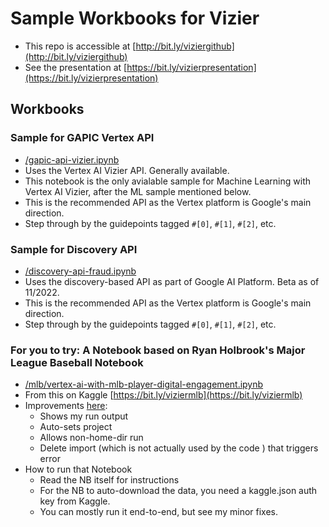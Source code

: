 # Sample Workbooks for Vizier
* This repo is accessible at [http://bit.ly/viziergithub](http://bit.ly/viziergithub)
* See the presentation at [https://bit.ly/vizierpresentation](https://bit.ly/vizierpresentation)

## Workbooks
###  Sample for GAPIC Vertex API
  * [/gapic-api-vizier.ipynb](/gapic-api-vizier.ipynb)
  * Uses the Vertex AI Vizier API.  Generally available.
  * This notebook is the only avialable sample for Machine Learning with Vertex AI Vizier, after the ML sample mentioned below.
  * This is the recommended API as the Vertex platform is Google's main direction.
  * Step through by the guidepoints tagged `#[0]`, `#[1]`, `#[2]`, etc.
### Sample for Discovery API
  * [/discovery-api-fraud.ipynb](/discovery-api-fraud.ipynb)
  * Uses the discovery-based API as part of Google AI Platform. Beta as of 11/2022. 
  * This is the recommended API as the Vertex platform is Google's main direction.
  * Step through by the guidepoints tagged `#[0]`, `#[1]`, `#[2]`, etc.
### For you to try: A Notebook based on Ryan Holbrook's Major League Baseball Notebook 
  * [/mlb/vertex-ai-with-mlb-player-digital-engagement.ipynb](/mlb//vertex-ai-with-mlb-player-digital-engagement.ipynb)
  * From  this  on Kaggle [https://bit.ly/viziermlb](https://bit.ly/viziermlb)
  * Improvements [here](/mlb//vertex-ai-with-mlb-player-digital-engagement.ipynb):
    * Shows my run output
    * Auto-sets project
    * Allows non-home-dir run
    * Delete import (which is  not actually used by the code ) that triggers error 
  * How to run that  Notebook
    * Read the NB itself for instructions
    * For the NB  to auto-download the data, you need a kaggle.json auth key from Kaggle.
    * You can mostly run it end-to-end, but see my minor fixes.
